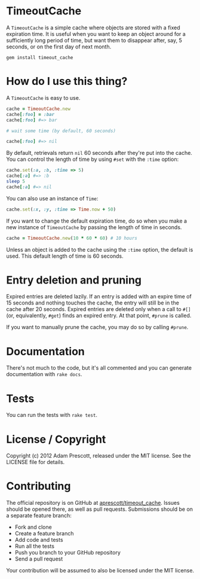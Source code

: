 # TimeoutCache

A `TimeoutCache` is a simple cache where objects are stored with a fixed expiration time. It is useful when you want to keep an object around for a sufficiently long period of time, but want them to disappear after, say, 5 seconds, or on the first day of next month.

```
gem install timeout_cache
```

# How do I use this thing?

A `TimeoutCache` is easy to use.

```ruby
cache = TimeoutCache.new
cache[:foo] = :bar
cache[:foo] #=> bar

# wait some time (by default, 60 seconds)

cache[:foo] #=> nil
```

By default, retrievals return `nil` 60 seconds after they're put into the cache. You can control the length of time by using `#set` with the `:time` option:

```ruby
cache.set(:a, :b, :time => 5)
cache[:a] #=> :b
sleep 5
cache[:a] #=> nil
```

You can also use an instance of `Time`:

```ruby
cache.set(:x, :y, :time => Time.now + 50)
```

If you want to change the default expiration time, do so when you make a new instance of `TimeoutCache` by passing the length of time in seconds.

```ruby
cache = TimeoutCache.new(10 * 60 * 60) # 10 hours
```

Unless an object is added to the cache using the `:time` option, the default is used. This default length of time is 60 seconds.

# Entry deletion and pruning

Expired entries are deleted lazily. If an entry is added with an expire time of 15 seconds and nothing touches the cache, the entry will still be in the cache after 20 seconds. Expired entries are deleted only when a call to `#[]` (or, equivalently, `#get`) finds an expired entry. At that point, `#prune` is called.

If you want to manually prune the cache, you may do so by calling `#prune`.

# Documentation

There's not much to the code, but it's all commented and you can generate documentation with `rake docs`.

# Tests

You can run the tests with `rake test`.

# License / Copyright

Copyright (c) 2012 Adam Prescott, released under the MIT license. See the LICENSE file for details.

# Contributing

The official repository is on GitHub at [aprescott/timeout_cache](https://github.com/aprescott/timeout_cache). Issues should be opened there, as well as pull requests. Submissions should be on a separate feature branch:

* Fork and clone
* Create a feature branch
* Add code and tests
* Run all the tests
* Push you branch to your GitHub repository
* Send a pull request

Your contribution will be assumed to also be licensed under the MIT license.
